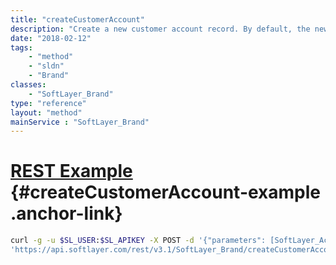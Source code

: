 ```yaml
---
title: "createCustomerAccount"
description: "Create a new customer account record. By default, the newly created account will be associated to a platform (PaaS) account. To skip the automatic creation and linking to a new platform account, set the <em>bluemixLinkedFlag</em> to <strong>false</strong> on the account template. "
date: "2018-02-12"
tags:
    - "method"
    - "sldn"
    - "Brand"
classes:
    - "SoftLayer_Brand"
type: "reference"
layout: "method"
mainService : "SoftLayer_Brand"
---
```


# [REST Example](#createCustomerAccount-example) <a href="/article/rest/"><i class="fas fa-question"></i></a> {#createCustomerAccount-example .anchor-link} 
```bash
curl -g -u $SL_USER:$SL_APIKEY -X POST -d '{"parameters": [SoftLayer_Account, boolean]}' \
'https://api.softlayer.com/rest/v3.1/SoftLayer_Brand/createCustomerAccount'
```
